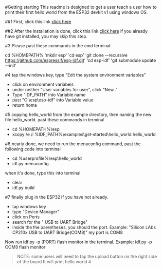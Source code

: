 #Getting starting
This readme is designed to get a user teach a user how to print their first hello world from the ESP32 devkit v1 using windows OS.

##1 First, click this link [click here](https://dl.espressif.com/dl/esp-idf-tools-setup-1.2.exe)

##2 After the installation is done, click this link [click here](https://gitforwindows.org/)
    if you already have git installed, you may skip this step.

#3 Please past these commands in the cmd terminal

cd %HOMEPATH%
'mkdir esp'
'cd esp'
'git clone --recursive https://github.com/espressif/esp-idf.git'
'cd esp-idf'
'git submodule update --init'

#4 tap the windows key, type "Edit the system environment variables"
- click on environment variabels
- under neither "User variables for user", click "New.."
- Type "IDF_PATH" into Variable name
- past "C:\esp\esp-idf" into Variable value
- return home

#5 copying hello_world from the example directory, then naming the new file hello_world. past these commands in terminal
- cd %HOMEPATH%\esp
- xcopy /e /i %IDF_PATH%\examples\get-started\hello_world hello_world

#6 nearly done, we need to run the menuconfig command, past the following code into terminal
- cd %userprofile%\esp\hello_world
- idf.py menuconfig

when it's done, type this into terminal
- clear
- idf.py build

#7 finally plug in the ESP32 if you have not already. 
- tap windows key
- type "Device Manager"
- click on Ports
- search for the " USB to UART Bridge"
- inside the the parentheses, you should the port. Example: "Silicon LAbs CP210x USB to UART Bridge(COM8)"
my port is COM8

Now run idf.py -p (PORT) flash monitor in the terminal.
Example: idf.py -p COM8 flash monitor

>NOTE: some users will need to tap the upload button on the right side of the board
It will print hello world 4 
